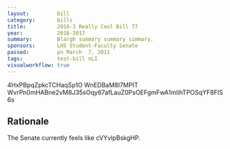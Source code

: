 ```yaml
---
layout:         bill
category:       bills
title:          2016-3 Really Cool Bill 77
year:           2016-2017
summary:        Blargh summary summary simmary.
sponsors:       LHS Student-Faculty Senate
passed:         pn March  7, 2011
tags:           test-bill nLI
visualworkflow: true
---
```



4HxPBpqZpkcTCHaqSp1O WnEDBaM8l7MPIT WvrPn0mHABne2vM8J35sOqy67afLauZ0PsOEFgmFwA1mlihTPOSqYF8FlS6s 




Rationale
---------
The Senate currently feels like cVYvlpBskgHP.

